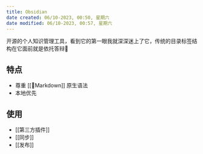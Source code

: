 ```yaml
---
title: Obsidian
date created: 06/10-2023, 00:50, 星期六
date modified: 06/10-2023, 00:57, 星期六
---
```

开源的个人知识管理工具，看到它的第一眼我就深深迷上了它，传统的目录标签结构在它面前就是依托答辩💩

## 特点

- 尊重 [[🧐Markdown]] 原生语法
- 本地优先

## 使用

- [[第三方插件]]
- [[同步]]
- [[发布]]